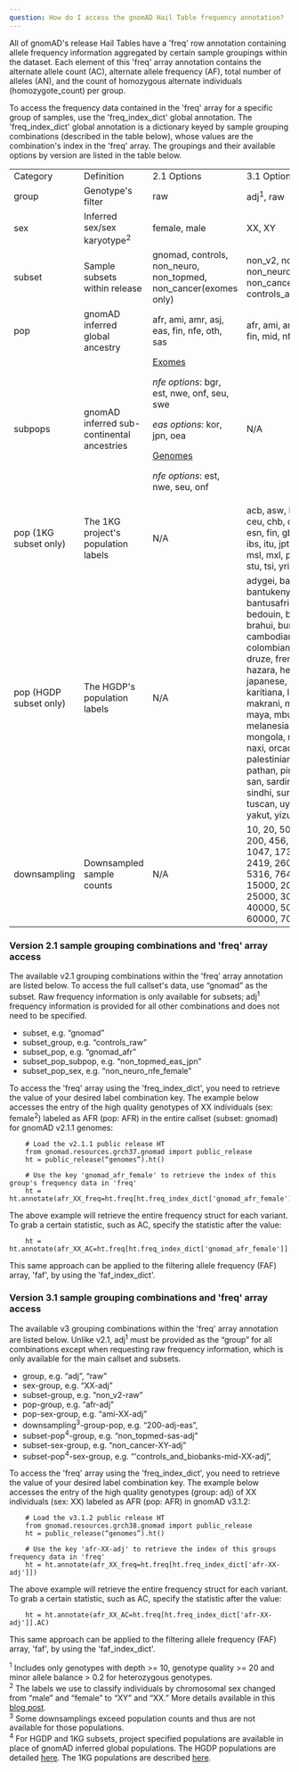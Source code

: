 ```yaml
---
question: How do I access the gnomAD Hail Table frequency annotation?
---
```


All of gnomAD's release Hail Tables have a 'freq' row annotation containing allele frequency information aggregated by certain sample groupings within the dataset. Each element of this 'freq' array annotation contains the alternate allele count (AC), alternate allele frequency (AF), total number of alleles (AN), and the count of homozygous alternate individuals (homozygote_count) per group. 

To access the frequency data contained in the 'freq' array for a specific group of samples, use the 'freq_index_dict' global annotation. The 'freq_index_dict' global annotation is a dictionary keyed by sample grouping combinations (described in the table below), whose values are the combination's index in the 'freq' array. The groupings and their available options by version are listed in the table below.  

<table>
  <tr>
   <td>Category
   </td>
   <td>Definition
   </td>
   <td>2.1 Options
   </td>
   <td>3.1 Options
   </td>
  </tr>
  <tr>
   <td>group
   </td>
   <td>Genotype's filter
   </td>
   <td>raw
   </td>
   <td>adj<sup>1</sup>, raw
   </td>
  </tr>
  <tr>
   <td>sex
   </td>
   <td>Inferred sex/sex karyotype<sup>2</sup>
   </td>
   <td>female, male
   </td>
   <td>XX, XY
   </td>
  </tr>
  <tr>
   <td>subset
   </td>
   <td>Sample subsets within release
   </td>
   <td>gnomad, controls, non_neuro, non_topmed, non_cancer(exomes only)
   </td>
   <td>non_v2, non_topmed, non_neuro, non_cancer, controls_and_biobanks
   </td>
  </tr>
  <tr>
   <td>pop
   </td>
   <td>gnomAD inferred global ancestry
   </td>
   <td>afr, ami, amr, asj, eas, fin, nfe, oth, sas
   </td>
   <td>afr, ami, amr, asj, eas, fin, mid, nfe, oth, sas
   </td>
  </tr>
  <tr>
   <td>subpops
   </td>
   <td>gnomAD inferred sub-continental ancestries
   </td>
   <td><span style="text-decoration:underline;">Exomes</span>
<p>
<em>nfe options</em>: bgr, est, nwe, onf, seu, swe
<p>
<em>eas options</em>: kor, jpn, oea
<p>
<span style="text-decoration:underline;">Genomes</span> 
<p>
<em>nfe options</em>: est, nwe, seu, onf
   </td>
   <td>N/A
   </td>
  </tr>
  <tr>
   <td>pop (1KG subset only)
   </td>
   <td>The 1KG project's population labels
   </td>
   <td>N/A
   </td>
   <td>acb, asw, beb, cdx, ceu, chb, chs, clm, esn, fin, gbr, gih, gwd, ibs, itu, jpt, khv, lwk, msl, mxl, pel, pjl, pur, stu, tsi, yri
   </td>
  </tr>
  <tr>
   <td>pop (HGDP subset only)
   </td>
   <td>The HGDP's population labels
   </td>
   <td>N/A
   </td>
   <td>adygei, balochi, bantukenya, bantusafrica, basque, bedouin, biakapygmy, brahui, burusho, cambodian, colombian, dai, daur, druze, french, han, hazara, hezhen, italian, japanese, kalash, karitiana, lahu, makrani, mandenka, maya, mbutipygmy, melanesian, miaozu, mongola, mozabite, naxi, orcadian, oroqen, palestinian, papuan, pathan, pima, russian, san, sardinian, she, sindhi, surui, tu, tujia, tuscan, uygur, xibo, yakut, yizu, yoruba
   </td>
  </tr>
  <tr>
   <td>downsampling 
   </td>
   <td>Downsampled sample counts
   </td>
   <td>N/A
   </td>
   <td>10, 20, 50, 100, 158, 200, 456, 500, 1000, 1047, 1736, 2000, 2419, 2604, 5000, 5316, 7647, 10000, 15000, 20000, 25000, 30000, 34029 40000, 50000, 60000, 70000, 75000
   </td>
  </tr>
</table>


### **Version 2.1 sample grouping combinations and 'freq' array access**

The available v2.1 grouping combinations within the 'freq' array annotation are listed below. To access the full callset's data, use “gnomad” as the subset. Raw frequency information is only available for subsets; adj<sup>1</sup> frequency information is provided for all other combinations and does not need to be specified.

* subset, e.g. “gnomad”
* subset_group, e.g. “controls_raw”
* subset_pop, e.g. “gnomad_afr”
* subset_pop_subpop, e.g. “non_topmed_eas_jpn”
* subset_pop_sex, e.g. “non_neuro_nfe_female”

To access the 'freq' array using the 'freq_index_dict', you need to retrieve the value of your desired label combination key. The example below accesses the entry of the high quality genotypes of XX individuals (sex: female<sup>2</sup>) labeled as AFR (pop: AFR) in the entire callset (subset: gnomad) for gnomAD v2.1.1 genomes:
```
	# Load the v2.1.1 public release HT
	from gnomad.resources.grch37.gnomad import public_release
	ht = public_release(“genomes”).ht()

	# Use the key 'gnomad_afr_female' to retrieve the index of this group's frequency data in 'freq'
    ht = ht.annotate(afr_XX_freq=ht.freq[ht.freq_index_dict['gnomad_afr_female']])
```
The above example will retrieve the entire frequency struct for each variant. To grab a certain statistic, such as AC, specify the statistic after the value:
```
    ht = ht.annotate(afr_XX_AC=ht.freq[ht.freq_index_dict['gnomad_afr_female']].AC)
```
This same approach can be applied to the filtering allele frequency (FAF) array, 'faf', by using the 'faf_index_dict'. 


### **Version 3.1 sample grouping combinations and 'freq' array access**

The available v3 grouping combinations within the 'freq' array annotation are listed below. Unlike v2.1, adj<sup>1</sup> must be provided as the “group” for all combinations except when requesting raw frequency information, which is only available for the main callset and subsets.

* group, e.g. “adj”, “raw” 
* sex-group, e.g. “XX-adj”
* subset-group, e.g. “non_v2-raw”
* pop-group,  e.g. “afr-adj” 
* pop-sex-group, e.g. “ami-XX-adj”
* downsampling<sup>3</sup>-group-pop, e.g. “200-adj-eas”, 
* subset-pop<sup>4</sup>-group, e.g. “non_topmed-sas-adj” 
* subset-sex-group, e.g. “non_cancer-XY-adj”
* subset-pop<sup>4</sup>-sex-group, e.g. “'controls_and_biobanks-mid-XX-adj”, 

To access the 'freq' array using the 'freq_index_dict', you need to retrieve the value of your desired label combination key. The example below accesses the entry of the high quality genotypes (group: adj) of XX individuals (sex: XX) labeled as AFR (pop: AFR) in gnomAD v3.1.2:

```
	# Load the v3.1.2 public release HT
	from gnomad.resources.grch38.gnomad import public_release
	ht = public_release(“genomes”).ht()

	# Use the key 'afr-XX-adj' to retrieve the index of this groups frequency data in 'freq'
    ht = ht.annotate(afr_XX_freq=ht.freq[ht.freq_index_dict['afr-XX-adj']])
```

The above example will retrieve the entire frequency struct for each variant. To grab a certain statistic, such as AC, specify the statistic after the value:

```
    ht = ht.annotate(afr_XX_AC=ht.freq[ht.freq_index_dict['afr-XX-adj']].AC)
```

This same approach can be applied to the filtering allele frequency (FAF) array, 'faf', by using the 'faf_index_dict'.  
  
  
<sup>1</sup> Includes only genotypes with depth >= 10, genotype quality >= 20 and minor allele balance > 0.2 for heterozygous genotypes.  
<sup>2</sup> The labels we use to classify individuals by chromosomal sex changed from “male” and “female” to “XY” and “XX.” More details available in this [blog post](https://gnomad.broadinstitute.org/news/2020-10-gnomad-v3-1-new-content-methods-annotations-and-data-availability/#tweaks-and-updates).  
<sup>3</sup> Some downsamplings exceed population counts and thus are not available for those populations.  
<sup>4</sup> For HGDP and 1KG subsets, project specified populations are available in place of gnomAD inferred global populations.  The HGDP populations are detailed [here](https://science.sciencemag.org/content/367/6484/eaay5012). The 1KG populations are described [here](https://www.internationalgenome.org/category/population).  
